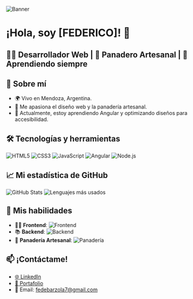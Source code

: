 ![Banner](https://pincha1212.github.io/rabbit/)

# ¡Hola, soy [FEDERICO]! 👋

🧑‍💻 **Desarrollador Web** | 🍞 **Panadero Artesanal** | 🚀 **Aprendiendo siempre**
---
## 🚀 Sobre mí
- 🌍 Vivo en Mendoza, Argentina.
- 🎨 Me apasiona el diseño web y la panadería artesanal.
- 🌱 Actualmente, estoy aprendiendo Angular y optimizando diseños para accesibilidad.

## 🛠️ Tecnologías y herramientas
![HTML5](https://img.shields.io/badge/-HTML5-E34F26?style=flat-square&logo=html5&logoColor=white)
![CSS3](https://img.shields.io/badge/-CSS3-1572B6?style=flat-square&logo=css3)
![JavaScript](https://img.shields.io/badge/-JavaScript-F7DF1E?style=flat-square&logo=javascript&logoColor=black)
![Angular](https://img.shields.io/badge/-Angular-DD0031?style=flat-square&logo=angular)
![Node.js](https://img.shields.io/badge/-Node.js-339933?style=flat-square&logo=node.js)


## 📈 Mi estadística de GitHub
![GitHub Stats](https://github-readme-stats.vercel.app/api?username=pincha1212&show_icons=true&theme=radical)
![Lenguajes más usados](https://github-readme-stats.vercel.app/api/top-langs/?username=pincha1212&layout=compact&theme=radical)

## 🚀 Mis habilidades

- 🧑‍💻 **Frontend**: ![Frontend](https://img.shields.io/badge/Frontend-70%25-blue)
- 📚 **Backend**: ![Backend](https://img.shields.io/badge/Backend-25%25-green)
- 🍞 **Panadería Artesanal**: ![Panadería](https://img.shields.io/badge/Panadería-90%25-yellow)



## 📫 ¡Contáctame!
- [🌐 LinkedIn](https://www.linkedin.com/in/federico-barzola-7138b3216)
- [💼 Portafolio](https://pincha1212.github.io/fb-frontend-with-angular/)
- 📧 Email: fedebarzola7@gmail.com

